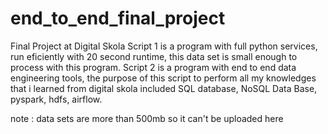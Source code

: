 # end_to_end_final_project
Final Project at Digital Skola
Script 1 is a program with full python services, run eficiently with 20 second runtime, this data set is small enough to process with this program.
Script 2 is a program with end to end data engineering tools, the purpose of this script to perform all my knowledges that i learned from digital skola included SQL database, NoSQL Data Base, pyspark, hdfs, airflow.

note : data sets are more than 500mb so it can't be uploaded here

